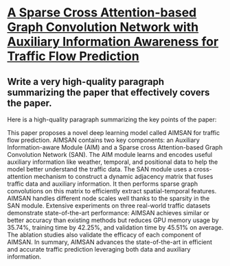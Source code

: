 # [A Sparse Cross Attention-based Graph Convolution Network with Auxiliary   Information Awareness for Traffic Flow Prediction](https://arxiv.org/abs/2312.09050)

## Write a very high-quality paragraph summarizing the paper that effectively covers the paper.

 Here is a high-quality paragraph summarizing the key points of the paper:

This paper proposes a novel deep learning model called AIMSAN for traffic flow prediction. AIMSAN contains two key components: an Auxiliary Information-aware Module (AIM) and a Sparse cross Attention-based Graph Convolution Network (SAN). The AIM module learns and encodes useful auxiliary information like weather, temporal, and positional data to help the model better understand the traffic data. The SAN module uses a cross-attention mechanism to construct a dynamic adjacency matrix that fuses traffic data and auxiliary information. It then performs sparse graph convolutions on this matrix to efficiently extract spatial-temporal features. AIMSAN handles different node scales well thanks to the sparsity in the SAN module. Extensive experiments on three real-world traffic datasets demonstrate state-of-the-art performance: AIMSAN achieves similar or better accuracy than existing methods but reduces GPU memory usage by 35.74%, training time by 42.25%, and validation time by 45.51% on average. The ablation studies also validate the efficacy of each component of AIMSAN. In summary, AIMSAN advances the state-of-the-art in efficient and accurate traffic prediction leveraging both data and auxiliary information.
